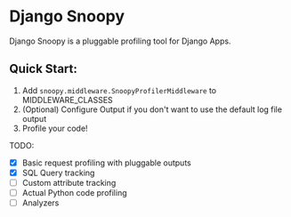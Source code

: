 Django Snoopy
=============

Django Snoopy is a pluggable profiling tool for Django Apps.

Quick Start:
------------
1. Add `snoopy.middleware.SnoopyProfilerMiddleware` to MIDDLEWARE_CLASSES
2. (Optional) Configure Output if you don't want to use the default log file output
3. Profile your code!


TODO:

- [x] Basic request profiling with pluggable outputs
- [x] SQL Query tracking
- [ ] Custom attribute tracking
- [ ] Actual Python code profiling
- [ ] Analyzers
